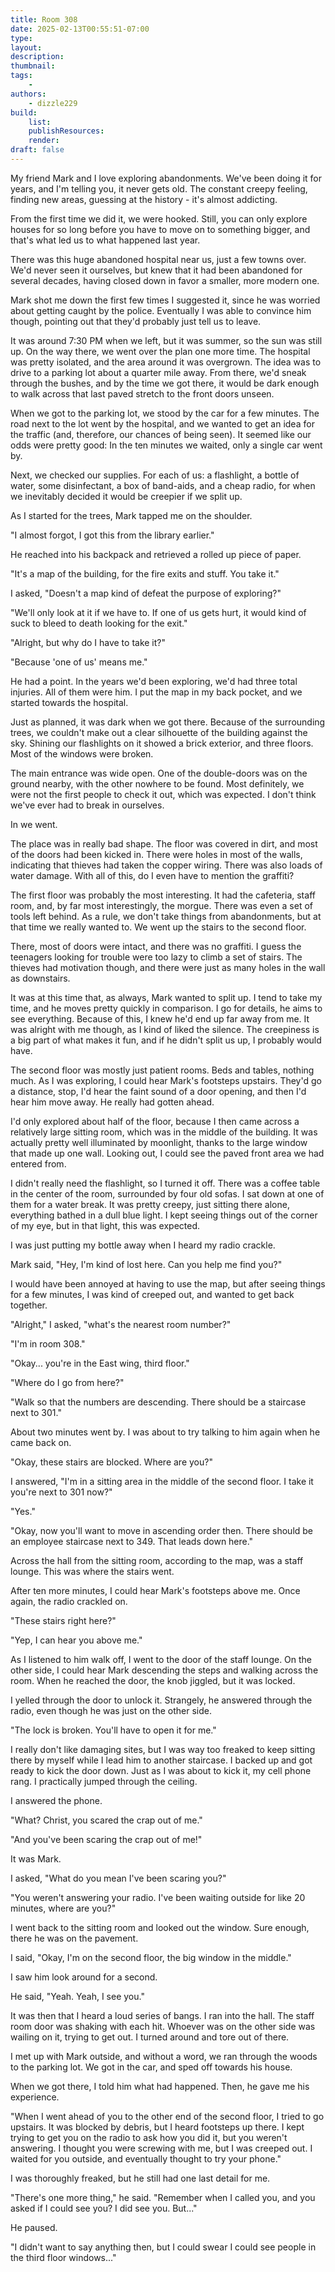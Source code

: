 ```yaml
---
title: Room 308
date: 2025-02-13T00:55:51-07:00
type:
layout:
description:
thumbnail:
tags:
    -
authors:
    - dizzle229
build:
    list: 
    publishResources: 
    render: 
draft: false
---
```


My friend Mark and I love exploring abandonments. We've been doing it for years, and I'm telling you, it never gets old. The constant creepy feeling, finding new areas, guessing at the history - it's almost addicting.

From the first time we did it, we were hooked. Still, you can only explore houses for so long before you have to move on to something bigger, and that's what led us to what happened last year.

There was this huge abandoned hospital near us, just a few towns over. We'd never seen it ourselves, but knew that it had been abandoned for several decades, having closed down in favor a smaller, more modern one.

Mark shot me down the first few times I suggested it, since he was worried about getting caught by the police. Eventually I was able to convince him though, pointing out that they'd probably just tell us to leave.

It was around 7:30 PM when we left, but it was summer, so the sun was still up. On the way there, we went over the plan one more time. The hospital was pretty isolated, and the area around it was overgrown. The idea was to drive to a parking lot about a quarter mile away. From there, we'd sneak through the bushes, and by the time we got there, it would be dark enough to walk across that last paved stretch to the front doors unseen.

When we got to the parking lot, we stood by the car for a few minutes. The road next to the lot went by the hospital, and we wanted to get an idea for the traffic (and, therefore, our chances of being seen). It seemed like our odds were pretty good: In the ten minutes we waited, only a single car went by.

Next, we checked our supplies. For each of us: a flashlight, a bottle of water, some disinfectant, a box of band-aids, and a cheap radio, for when we inevitably decided it would be creepier if we split up.

As I started for the trees, Mark tapped me on the shoulder.

"I almost forgot, I got this from the library earlier."

He reached into his backpack and retrieved a rolled up piece of paper.

"It's a map of the building, for the fire exits and stuff. You take it."

I asked, "Doesn't a map kind of defeat the purpose of exploring?"

"We'll only look at it if we have to. If one of us gets hurt, it would kind of suck to bleed to death looking for the exit."

"Alright, but why do I have to take it?"

"Because 'one of us' means me."

He had a point. In the years we'd been exploring, we'd had three total injuries. All of them were him. I put the map in my back pocket, and we started towards the hospital.

Just as planned, it was dark when we got there. Because of the surrounding trees, we couldn't make out a clear silhouette of the building against the sky. Shining our flashlights on it showed a brick exterior, and three floors. Most of the windows were broken.

The main entrance was wide open. One of the double-doors was on the ground nearby, with the other nowhere to be found. Most definitely, we were not the first people to check it out, which was expected. I don't think we've ever had to break in ourselves.

In we went.

The place was in really bad shape. The floor was covered in dirt, and most of the doors had been kicked in. There were holes in most of the walls, indicating that thieves had taken the copper wiring. There was also loads of water damage. With all of this, do I even have to mention the graffiti?

The first floor was probably the most interesting. It had the cafeteria, staff room, and, by far most interestingly, the morgue. There was even a set of tools left behind. As a rule, we don't take things from abandonments, but at that time we really wanted to. We went up the stairs to the second floor.

There, most of doors were intact, and there was no graffiti. I guess the teenagers looking for trouble were too lazy to climb a set of stairs. The thieves had motivation though, and there were just as many holes in the wall as downstairs.

It was at this time that, as always, Mark wanted to split up. I tend to take my time, and he moves pretty quickly in comparison. I go for details, he aims to see everything. Because of this, I knew he'd end up far away from me. It was alright with me though, as I kind of liked the silence. The creepiness is a big part of what makes it fun, and if he didn't split us up, I probably would have.

The second floor was mostly just patient rooms. Beds and tables, nothing much. As I was exploring, I could hear Mark's footsteps upstairs. They'd go a distance, stop, I'd hear the faint sound of a door opening, and then I'd hear him move away. He really had gotten ahead.

I'd only explored about half of the floor, because I then came across a relatively large sitting room, which was in the middle of the building. It was actually pretty well illuminated by moonlight, thanks to the large window that made up one wall. Looking out, I could see the paved front area we had entered from.

I didn't really need the flashlight, so I turned it off. There was a coffee table in the center of the room, surrounded by four old sofas. I sat down at one of them for a water break. It was pretty creepy, just sitting there alone, everything bathed in a dull blue light. I kept seeing things out of the corner of my eye, but in that light, this was expected.

I was just putting my bottle away when I heard my radio crackle.

Mark said, "Hey, I'm kind of lost here. Can you help me find you?"

I would have been annoyed at having to use the map, but after seeing things for a few minutes, I was kind of creeped out, and wanted to get back together.

"Alright," I asked, "what's the nearest room number?"

"I'm in room 308."

"Okay... you're in the East wing, third floor."

"Where do I go from here?"

"Walk so that the numbers are descending. There should be a staircase next to 301."

About two minutes went by. I was about to try talking to him again when he came back on.

"Okay, these stairs are blocked. Where are you?"

I answered, "I'm in a sitting area in the middle of the second floor. I take it you're next to 301 now?"

"Yes."

"Okay, now you'll want to move in ascending order then. There should be an employee staircase next to 349. That leads down here."

Across the hall from the sitting room, according to the map, was a staff lounge. This was where the stairs went.

After ten more minutes, I could hear Mark's footsteps above me. Once again, the radio crackled on.

"These stairs right here?"

"Yep, I can hear you above me."

As I listened to him walk off, I went to the door of the staff lounge. On the other side, I could hear Mark descending the steps and walking across the room. When he reached the door, the knob jiggled, but it was locked.

I yelled through the door to unlock it. Strangely, he answered through the radio, even though he was just on the other side.

"The lock is broken. You'll have to open it for me."

I really don't like damaging sites, but I was way too freaked to keep sitting there by myself while I lead him to another staircase. I backed up and got ready to kick the door down. Just as I was about to kick it, my cell phone rang. I practically jumped through the ceiling.

I answered the phone.

"What? Christ, you scared the crap out of me."

"And you've been scaring the crap out of me!"

It was Mark.

I asked, "What do you mean I've been scaring you?"

"You weren't answering your radio. I've been waiting outside for like 20 minutes, where are you?"

I went back to the sitting room and looked out the window. Sure enough, there he was on the pavement.

I said, "Okay, I'm on the second floor, the big window in the middle."

I saw him look around for a second.

He said, "Yeah. Yeah, I see you."

It was then that I heard a loud series of bangs. I ran into the hall. The staff room door was shaking with each hit. Whoever was on the other side was wailing on it, trying to get out. I turned around and tore out of there.

I met up with Mark outside, and without a word, we ran through the woods to the parking lot. We got in the car, and sped off towards his house.

When we got there, I told him what had happened. Then, he gave me his experience.

"When I went ahead of you to the other end of the second floor, I tried to go upstairs. It was blocked by debris, but I heard footsteps up there. I kept trying to get you on the radio to ask how you did it, but you weren't answering. I thought you were screwing with me, but I was creeped out. I waited for you outside, and eventually thought to try your phone."

I was thoroughly freaked, but he still had one last detail for me.

"There's one more thing," he said. "Remember when I called you, and you asked if I could see you? I did see you. But..."

He paused.

"I didn't want to say anything then, but I could swear I could see people in the third floor windows..."
